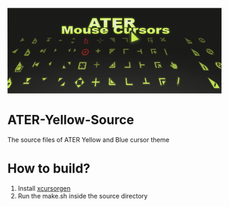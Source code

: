 ![ATER Yellow Preview](https://github.com/Pulgovisk/ATER-Yellow/blob/master/pictures/preview.png)

# ATER-Yellow-Source
The source files of ATER Yellow and Blue cursor theme

# How to build?
1. Install [xcursorgen](https://www.x.org/archive/X11R7.7/doc/man/man1/xcursorgen.1.xhtml)
2. Run the make.sh inside the source directory
